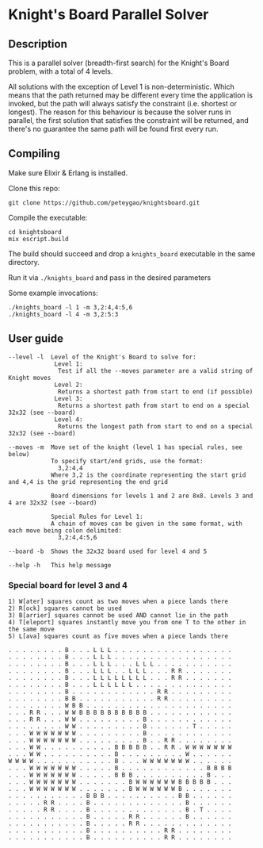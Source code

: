 # Knight's Board Parallel Solver

## Description

This is a parallel solver (breadth-first search) for the Knight's Board problem, with a total of 4 levels.

All solutions with the exception of Level 1 is non-deterministic. Which means that the path returned may be different every time the application is invoked, but the path will always satisfy the constraint (i.e. shortest or longest). The reason for this behaviour is because the solver runs in parallel, the first solution that satisfies the constraint will be returned, and there's no guarantee the same path will be found first every run.

## Compiling

Make sure Elixir & Erlang is installed.

Clone this repo:

`git clone https://github.com/peteygao/knightsboard.git`

Compile the executable:
```
cd knightsboard
mix escript.build
```

The build should succeed and drop a `knights_board` executable in the same directory.

Run it via `./knights_board` and pass in the desired parameters

Some example invocations:
```
./knights_board -l 1 -m 3,2:4,4:5,6
./knights_board -l 4 -m 3,2:5:3
```

## User guide

```
--level -l  Level of the Knight's Board to solve for:
             Level 1:
              Test if all the --moves parameter are a valid string of Knight moves
             Level 2:
              Returns a shortest path from start to end (if possible)
             Level 3:
              Returns a shortest path from start to end on a special 32x32 (see --board)
             Level 4:
              Returns the longest path from start to end on a special 32x32 (see --board)

--moves -m  Move set of the knight (level 1 has special rules, see below)
            To specify start/end grids, use the format:
              3,2:4,4
            Where 3,2 is the coordinate representing the start grid and 4,4 is the grid representing the end grid

            Board dimensions for levels 1 and 2 are 8x8. Levels 3 and 4 are 32x32 (see --board)

            Special Rules for Level 1:
            A chain of moves can be given in the same format, with each move being colon delimited:
              3,2:4,4:5,6

--board -b  Shows the 32x32 board used for level 4 and 5

--help -h   This help message
```

### Special board for level 3 and 4
```
1) W[ater] squares count as two moves when a piece lands there
2) R[ock] squares cannot be used
3) B[arrier] squares cannot be used AND cannot lie in the path
4) T[eleport] squares instantly move you from one T to the other in the same move
5) L[ava] squares count as five moves when a piece lands there

. . . . . . . . B . . . L L L . . . . . . . . . . . . . . . . .
. . . . . . . . B . . . L L L . . . . . . . . . . . . . . . . .
. . . . . . . . B . . . L L L . . . L L L . . . . . . . . . . .
. . . . . . . . B . . . L L L . . L L L . . . R R . . . . . . .
. . . . . . . . B . . . L L L L L L L L . . . R R . . . . . . .
. . . . . . . . B . . . L L L L L L . . . . . . . . . . . . . .
. . . . . . . . B . . . . . . . . . . . . R R . . . . . . . . .
. . . . . . . . B B . . . . . . . . . . . R R . . . . . . . . .
. . . . . . . . W B B . . . . . . . . . . . . . . . . . . . . .
. . . R R . . . W W B B B B B B B B B B . . . . . . . . . . . .
. . . R R . . . W W . . . . . . . . . B . . . . . . . . . . . .
. . . . . . . . W W . . . . . . . . . B . . . . . . T . . . . .
. . . W W W W W W W . . . . . . . . . B . . . . . . . . . . . .
. . . W W W W W W W . . . . . . . . . B . . R R . . . . . . . .
. . . W W . . . . . . . . . . B B B B B . . R R . W W W W W W W
. . . W W . . . . . . . . . . B . . . . . . . . . W . . . . . .
W W W W . . . . . . . . . . . B . . . W W W W W W W . . . . . .
. . . W W W W W W W . . . . . B . . . . . . . . . . . . B B B B
. . . W W W W W W W . . . . . B B B . . . . . . . . . . B . . .
. . . W W W W W W W . . . . . . . B W W W W W W B B B B B . . .
. . . W W W W W W W . . . . . . . B W W W W W W B . . . . . . .
. . . . . . . . . . . B B B . . . . . . . . . . B B . . . . . .
. . . . . R R . . . . B . . . . . . . . . . . . . B . . . . . .
. . . . . R R . . . . B . . . . . . . . . . . . . B . T . . . .
. . . . . . . . . . . B . . . . . R R . . . . . . B . . . . . .
. . . . . . . . . . . B . . . . . R R . . . . . . . . . . . . .
. . . . . . . . . . . B . . . . . . . . . . R R . . . . . . . .
. . . . . . . . . . . B . . . . . . . . . . R R . . . . . . . .
```
